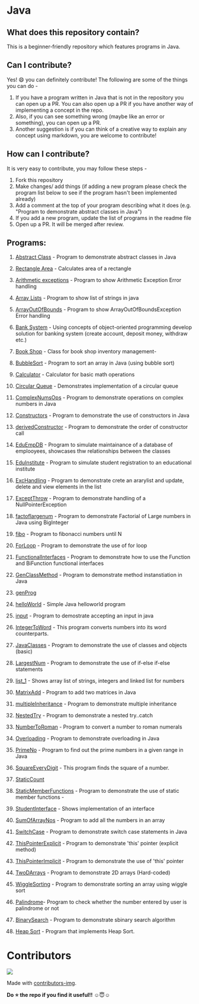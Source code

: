 # Java
## What does this repository contain?
This is a beginner-friendly repository which features programs in Java.

## Can I contribute?
Yes! :smile: you can definitely contribute!
The following are some of the things you can do - 
1. If you have a program written in Java that is not in the repository you can open up a PR. You can also open up a PR if you have another way of implementing a concept in the repo.
2. Also, if you can see something wrong (maybe like an error or something), you can open up a PR.
3. Another suggestion is if you can think of a creative way to explain any concept using markdown, you are welcome to contribute!

## How can I contribute?
It is very easy to contribute, you may follow these steps - 
1. Fork this repository
2. Make changes/ add things (if adding a new program please check the program list below to see if the program hasn't been implemented already)
3. Add a comment at the top of your program describing what it does (e.g. "Program to demonstrate abstract classes in Java")
4. If you add a new program, update the list of programs in the readme file
5. Open up a PR. It will be merged after review.

## Programs:
1. [Abstract Class](https://github.com/PrajaktaSathe/Java/blob/main/Programs/abstractClass.java) - Program to demonstrate abstract classes in Java
2. [Rectangle Area](https://github.com/PrajaktaSathe/Java/blob/main/Programs/areaRect.java) - Calculates area of a rectangle
3. [Arithmetic exceptions](https://github.com/PrajaktaSathe/Java/blob/main/Programs/arithExceptions.java) - Program to show Arithmetic Exception Error handling
4. [Array Lists](https://github.com/PrajaktaSathe/Java/blob/main/Programs/arrayLists.java) - Program to show list of strings in java
5. [ArrayOutOfBounds](https://github.com/PrajaktaSathe/Java/blob/main/Programs/arrayOutOfBounds.java) - Program to show ArrayOutOfBoundsException Error handling
6. [Bank System](https://github.com/PrajaktaSathe/Java/blob/main/Programs/bankSystem.java) - Using concepts of object-oriented programming develop solution for banking system (create account, deposit money, withdraw etc.)
7. [Book Shop](https://github.com/PrajaktaSathe/Java/blob/main/Programs/bookShop.java) - Class for book shop inventory management-
8. [BubbleSort]((https://github.com/PrajaktaSathe/Java/blob/main/Programs/BubbleSort.java)) - Program to sort an array in Java (using bubble sort)
9. [Calculator](https://github.com/PrajaktaSathe/Java/blob/main/Programs/Calculator.java) - Calculator for basic math operations
10. [Circular Queue](https://github.com/PrajaktaSathe/Java/blob/main/Programs/Circular_Queue.java) - Demonstrates implementation of a circular queue 

11. [ComplexNumsOps](https://github.com/PrajaktaSathe/Java/blob/main/Programs/ComplexNumsOps.java) - Program to demonstrate operations on complex numbers in Java
12. [Constructors](https://github.com/PrajaktaSathe/Java/blob/main/Programs/constructors.java) - Program to demonstrate the use of constructors in Java
13. [derivedConstructor](https://github.com/PrajaktaSathe/Java/blob/main/Programs/derivedConstructor.java) - Program to demonstrate the order of constructor call
14. [EduEmpDB](https://github.com/PrajaktaSathe/Java/blob/main/Programs/eduEmpDB.java) - Program to simulate maintainance of a database of emplooyees, showcases thw relationships between the classes
15. [EduInstitute](https://github.com/PrajaktaSathe/Java/blob/main/Programs/eduInstitute.java) - Program to simulate student registration to an educational institute
16. [ExcHandling](https://github.com/PrajaktaSathe/Java/blob/main/Programs/excHandling.java) - Program to demonstrate crete an ararylist and update, delete and view elements in the list
17. [ExceptThrow](https://github.com/PrajaktaSathe/Java/blob/main/Programs/excThrow.java) - Program to demonstrate handling of a NullPointerException
18. [factoflargenum](https://github.com/PrajaktaSathe/Java/blob/main/Programs/factoflargenum.java) - Program to demonstrate Factorial of Large numbers in Java using BigInteger
19. [fibo](https://github.com/PrajaktaSathe/Java/blob/main/Programs/fibo.java) - Program to fibonacci numbers until N
20. [ForLoop](https://github.com/PrajaktaSathe/Java/blob/main/Programs/ForLoop.java) - Program to demonstrate the use of for loop

21. [FunctionalInterfaces](https://github.com/PrajaktaSathe/Java/blob/main/Programs/FunctionalInterfaces.java) - Program to demonstrate how to use the Function and BiFunction functional interfaces
22. [GenClassMethod](https://github.com/PrajaktaSathe/Java/blob/main/Programs/GenClassMethod.java) - Program to demonstrate method instanstiation in Java 
23. [genProg](https://github.com/PrajaktaSathe/Java/blob/main/Programs/genProg.java)
24. [helloWorld](https://github.com/PrajaktaSathe/Java/blob/main/Programs/helloWorld.java) - Simple Java helloworld program 
25. [input](https://github.com/PrajaktaSathe/Java/blob/main/Programs/input.java) - Program to demostrate accepting an input in java
26. [IntegerToWord](https://github.com/PrajaktaSathe/Java/blob/main/Programs/IntegerToWord.java) - This program converts numbers into its word counterparts.
27. [JavaClasses](https://github.com/PrajaktaSathe/Java/blob/main/Programs/JavaClasses.java) - Program to demonstrate the use of classes and objects (basic)
28. [LargestNum](https://github.com/PrajaktaSathe/Java/blob/main/Programs/largestNum.java) - Program to demonstrate the use of if-else if-else statements
29. [list_1](https://github.com/PrajaktaSathe/Java/blob/main/Programs/list_1.java) - Shows array list of strings, integers and linked list for numbers
30. [MatrixAdd](https://github.com/PrajaktaSathe/Java/blob/main/Programs/MatrixAdd.java) - Program to add two matrices in Java

31. [multipleInheritance](https://github.com/PrajaktaSathe/Java/blob/main/Programs/MultipleInheritance.java) - Program to demonstrate multiple inheritance
32. [NestedTry](https://github.com/PrajaktaSathe/Java/blob/main/Programs/GenClassMethod.java) - Program to demonstrate a nested try..catch 
33. [NumberToRoman](https://github.com/PrajaktaSathe/Java/blob/main/Programs/NumberToRoman.java) - Program to convert a number to roman numerals
34. [Overloading](https://github.com/PrajaktaSathe/Java/blob/main/Programs/overloading.java) - Program to demonstrate overloading in Java 
35. [PrimeNo](https://github.com/PrajaktaSathe/Java/blob/main/Programs/primeNumbers.java) - Program to find out the prime numbers in a given range in Java
36. [SquareEveryDigit](https://github.com/PrajaktaSathe/Java/blob/main/Programs/SquareEveryDigit.java) - This program finds the square of a number.
37. [StaticCount](https://github.com/PrajaktaSathe/Java/blob/main/Programs/StaticCount.java)
38. [StaticMemberFunctions](https://github.com/PrajaktaSathe/Java/blob/main/Programs/StaticMemberFunctions.java) - Program to demonstrate the use of static member functions -
39. [StudentInterface](https://github.com/PrajaktaSathe/Java/blob/main/Programs/StudentInterface.java) - Shows implementation of an interface
40. [SumOfArrayNos](https://github.com/PrajaktaSathe/Java/blob/main/Programs/SumOfArrayNos.java) - Program to add all the numbers in an array

41. [SwitchCase](https://github.com/PrajaktaSathe/Java/blob/main/Programs/SwitchCase.java) - Program to demonstrate switch case statements in Java
42. [ThisPointerExplicit](https://github.com/PrajaktaSathe/Java/blob/main/Programs/ThisPointerExplicit.java) - Program to demonstrate 'this' pointer (explicit method)  
43. [ThisPointerImplicit](https://github.com/PrajaktaSathe/Java/blob/main/Programs/ThisPointerImplicit.java) - Program to demonstrate the use of 'this' pointer
44. [TwoDArrays](https://github.com/PrajaktaSathe/Java/blob/main/Programs/TwoDArrays.java) - Program to demonstrate 2D arrays (Hard-coded)
45. [WiggleSorting](https://github.com/PrajaktaSathe/Java/blob/main/Programs/WiggleSorting.java) - Program to demonstrate sorting an array using wiggle sort
46. [Palindrome](https://github.com/PrajaktaSathe/Java/blob/main/Programs/Palindrome.java)- Program to check whether the number entered by user is palindrome or not
47. [BinarySearch](https://github.com/PrajaktaSathe/Java/blob/main/Programs/BinarySearch.java) - Program to demonstrate sbinary search algorithm
48. [Heap Sort](https://github.com/PrajaktaSathe/Java/blob/main/Programs/HeapSort.java) - Program that implements Heap Sort.


# Contributors

<a href="https://github.com/PrajaktaSathe/Java/graphs/contributors">
  <img src="https://contrib.rocks/image?repo=PrajaktaSathe/Java" />
</a>

Made with [contributors-img](https://contrib.rocks).

**Do ⭐ the repo if you find it useful!!** ☺😇☺ 

